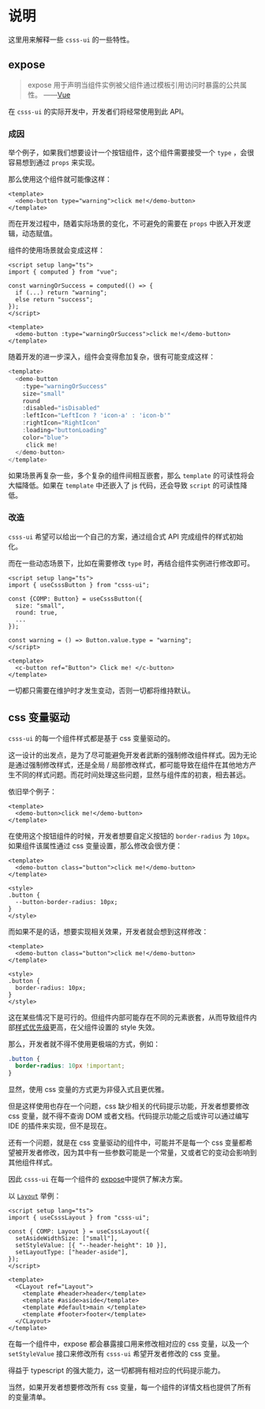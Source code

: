 # 说明

这里用来解释一些 `csss-ui` 的一些特性。

## expose

> expose 用于声明当组件实例被父组件通过模板引用访问时暴露的公共属性。 ——[Vue](https://cn.vuejs.org/api/options-state.html#expose)

在 `csss-ui` 的实际开发中，开发者们将经常使用到此 API。

### 成因

举个例子，如果我们想要设计一个按钮组件，这个组件需要接受一个 `type` ，会很容易想到通过 `props` 来实现。

那么使用这个组件就可能像这样：

```vue
<template>
  <demo-button type="warning">click me!</demo-button>
</template>
```

而在开发过程中，随着实际场景的变化，不可避免的需要在 `props` 中嵌入开发逻辑，动态赋值。

组件的使用场景就会变成这样：

```vue
<script setup lang="ts">
import { computed } from "vue";

const warningOrSuccess = computed(() => {
  if (...) return "warning";
  else return "success";
});
</script>

<template>
  <demo-button :type="warningOrSuccess">click me!</demo-button>
</template>
```

随着开发的进一步深入，组件会变得愈加复杂，很有可能变成这样：

```js
<template>
  <demo-button
    :type="warningOrSuccess"
    size="small"
    round
    :disabled="isDisabled"
    :leftIcon="LeftIcon ? 'icon-a' : 'icon-b'"
    :rightIcon="RightIcon"
    :loading="buttonLoading"
    color="blue">
     click me!
  </demo-button>
</template>
```

如果场景再复杂一些，多个复杂的组件间相互嵌套，那么 `template` 的可读性将会大幅降低。如果在 `template` 中还嵌入了 js 代码，还会导致 `script` 的可读性降低。

### 改造

`csss-ui` 希望可以给出一个自己的方案，通过组合式 API 完成组件的样式初始化。

而在一些动态场景下，比如在需要修改 `type` 时，再结合组件实例进行修改即可。

```vue
<script setup lang="ts">
import { useCsssButton } from "csss-ui";

const {COMP: Button} = useCsssButton({
  size: "small",
  round: true,
  ...
});

const warning = () => Button.value.type = "warning";
</script>

<template>
  <c-button ref="Button"> Click me! </c-button>
</template>
```

一切都只需要在维护时才发生变动，否则一切都将维持默认。

## css 变量驱动

`csss-ui` 的每一个组件样式都是基于 css 变量驱动的。

这一设计的出发点，是为了尽可能避免开发者武断的强制修改组件样式。因为无论是通过强制修改样式，还是全局 / 局部修改样式，都可能导致在组件在其他地方产生不同的样式问题。而花时间处理这些问题，显然与组件库的初衷，相去甚远。

依旧举个例子：

```vue
<template>
  <demo-button>click me!</demo-button>
</template>
```

在使用这个按钮组件的时候，开发者想要自定义按钮的 `border-radius` 为 `10px`。如果组件该属性通过 css 变量设置，那么修改会很方便：

```vue
<template>
  <demo-button class="button">click me!</demo-button>
</template>

<style>
.button {
  --button-border-radius: 10px;
}
</style>
```

而如果不是的话，想要实现相关效果，开发者就会想到这样修改：

```vue
<template>
  <demo-button class="button">click me!</demo-button>
</template>

<style>
.button {
  border-radius: 10px;
}
</style>
```

这在某些情况下是可行的。但组件内部可能存在不同的元素嵌套，从而导致组件内部[样式优先级](https://developer.mozilla.org/zh-CN/docs/Web/CSS/Specificity)更高，在父组件设置的 style 失效。

那么，开发者就不得不使用更极端的方式，例如：

```css
.button {
  border-radius: 10px !important;
}
```

显然，使用 css 变量的方式更为非侵入式且更优雅。

但是这样使用也存在一个问题，css 缺少相关的代码提示功能，开发者想要修改 css 变量，就不得不查询 DOM 或者文档。代码提示功能之后或许可以通过编写 IDE 的插件来实现，但不是现在。

还有一个问题，就是在 css 变量驱动的组件中，可能并不是每一个 css 变量都希望被开发者修改，因为其中有一些参数可能是一个常量，又或者它的变动会影响到其他组件样式。

因此 `csss-ui` 在每一个组件的 [expose](#expose)中提供了解决方案。

以 [`Layout`](./layout.md) 举例：

```vue
<script setup lang="ts">
import { useCsssLayout } from "csss-ui";

const { COMP: Layout } = useCsssLayout({
  setAsideWidthSize: ["small"],
  setStyleValue: [{ "--header-height": 10 }],
  setLayoutType: ["header-aside"],
});
</script>

<template>
  <CLayout ref="Layout">
    <template #header>header</template>
    <template #aside>aside</template>
    <template #default>main </template>
    <template #footer>footer</template>
  </CLayout>
</template>
```

在每一个组件中，expose 都会暴露接口用来修改相对应的 css 变量，以及一个 `setStyleValue` 接口来修改所有 `csss-ui` 希望开发者修改的 css 变量。

得益于 typescript 的强大能力，这一切都拥有相对应的代码提示能力。

当然，如果开发者想要修改所有 css 变量，每一个组件的详情文档也提供了所有的变量清单。
